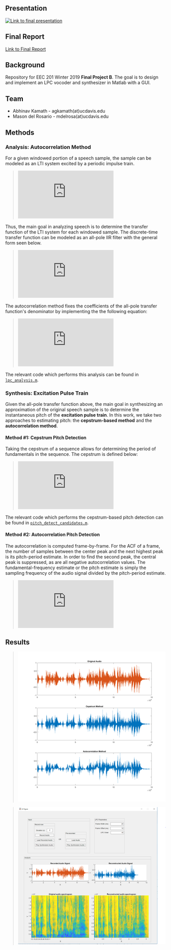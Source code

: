<!--# eec201_final_project-->
## Presentation
[![Link to final presentation](https://img.youtube.com/vi/_7KegbahrVY/0.jpg)](https://www.youtube.com/watch?v=_7KegbahrVY)

## Final Report
[Link to Final Report](https://github.com/mdelrosa/eec201_final_project/blob/master/Final%20Report%20-%20Kamath%2C%20del%20Rosario.pdf)

## Background
Repository for EEC 201 Winter 2019 **Final Project B**. The goal is to design and implement an LPC vocoder and synthesizer in Matlab with a GUI.
## Team
  - Abhinav Kamath - agkamath(at)ucdavis.edu
  - Mason del Rosario - mdelrosa(at)ucdavis.edu

## Methods

### Analysis: Autocorrelation Method

For a given windowed portion of a speech sample, the sample can be modeled as an LTI system excited by a periodic impulse train. 
> ![sample_eq](https://latex.codecogs.com/gif.latex?y%5Bn%5D%26%3De%5Bn%5D%5Ccircledast%20a_k%5Bn%5D "Decomposition of audio sample portion, y[n], into excitation pulse train, e[n], and LTI system, a_k[n].")

Thus, the main goal in analyzing speech is to determine the transfer function of the LTI system for each windowed sample. The discrete-time transfer function can be modeled as an all-pole IIR filter with the general form seen below.

> ![all_pole](https://latex.codecogs.com/gif.latex?A_k%28z%29%3D%5Cfrac%7B1%7D%7Ba_nz%5En&plus;a_%7Bn-1%7Dz%5E%7Bn-1%7D&plus;%5Cdots&plus;a_1z&plus;a_0%7D "All-pole transfer function used to characterize human speech samples.")

The autocorrelation method fixes the coefficients of the all-pole transfer function's denominator by implementing the the following equation:

> ![autocor_analysis](https://latex.codecogs.com/gif.latex?%5Cbegin%7Balign*%7D%20%5Cmathbf%7Br%7D%28j%29%26%3D%5Csum_%7Bk%3D1%7D%5E%7Bn%7D%5Cmathbf%7Br%7D%28j-k%29a_k%5C%5C%20R%5Cmathbf%7Ba%7D%26%3D%5Cmathbf%7Br%7D%5C%5C%20%5Cmathbf%7Ba%7D%26%3DR%5E%7B-1%7D%5Cmathbf%7Br%7D%20%5Cend%7Balign*%7D "Summary of autocorrelation method of finding coefficients, a_k, for the all-pole transfer function.")

The relevant code which performs this analysis can be found in [`lpc_analysis.m`](https://github.com/mdelrosa/eec201_final_project/blob/master/lpc_analysis.m).

### Synthesis: Excitation Pulse Train

Given the all-pole transfer function above, the main goal in synthesizing an approximation of the original speech sample is to determine the instantaneous pitch of the **excitation pulse train**. In this work, we take two approaches to estimating  pitch: the **cepstrum-based method** and the **autocorrelation method**.

#### Method #1: Cepstrum Pitch Detection

Taking the cepstrum of a sequence allows for determining the period of fundamentals in the sequence. The cepstrum is defined below:

> ![all_pole](https://latex.codecogs.com/gif.latex?%5Ctilde%7Bx%7D%5Bn%5D%3D%5Ctext%7BIFFT%7D%5Cleft%5C%7B%5Clog%7B%5Cleft%28%5Ctext%7BFFT%7D%5Cleft%5C%7Bx%5Bn%5D%5Cright%5C%7D%5Cright%29%7D%5Cright%5C%7D "All-pole transfer function used to characterize human speech samples.")

The relevant code which performs the cepstrum-based pitch detection can be found in [`pitch_detect_candidates.m`](https://github.com/mdelrosa/eec201_final_project/blob/master/pitch_detect_candidates.m).

#### Method #2: Autocorrelation Pitch Detection

The autocorrelation is computed frame-by-frame. For the ACF of a frame, the number of samples between the center peak and the next highest peak is its pitch-period estimate. In order to find the second peak, the central peak is suppressed, as are all negative autocorrelation values. The fundamental-frequency estimate or the pitch estimate is simply the sampling frequency of the audio signal divided by the pitch-period estimate.

> ![autocor_analysis](https://latex.codecogs.com/gif.latex?r_%7Bt%7D%5Cleft%28%20%5Ctau%20%5Cright%29%20%3D%5Csum%20%5E%7Bw-%5Ctau%20%7D_%7Bj%3D1%7Dx_%7Bj%7Dx_%7Bj&plus;%5Ctau%20%7D "Autocorrelation method for pitch detection.")

## Results

>![Comparison between original audio signal, cepstrum-based estimate, and autocorrelation-based estimate.](https://github.com/mdelrosa/eec201_final_project/blob/master/images/pitch_comparison.png)

>![Image of the LPC Synthesizer GUI.](https://github.com/mdelrosa/eec201_final_project/blob/master/images/gui.PNG)

<!--For generating inline latex: https://www.codecogs.com/latex/eqneditor.php-->
<!--For checking markdown files: https://dillinger.io/-->

